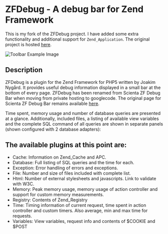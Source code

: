 # ZFDebug - A debug bar for Zend Framework

This is my fork of the ZFDebug project. I have added some extra functionality and additional support for `Zend_Application`.
The original project is hosted [here](http://code.google.com/p/zfdebug/).

![Toolbar Example Image](http://i.imgur.com/6bn1h.png)

## Description

ZFDebug is a plugin for the Zend Framework for PHP5 written by Joakim Nygård. It provides useful debug information displayed in a small bar at the bottom of every page. ZFDebug has been renamed from Scienta ZF Debug Bar when moving from private hosting to googlecode. The original page for Scienta ZF Debug Bar remains available [here](http://jokke.dk/software/scientadebugbar).

Time spent, memory usage and number of database queries are presented at a glance. Additionally, included files, a listing of available view variables and the complete SQL command of all queries are shown in separate panels (shown configured with 2 database adapters):

## The available plugins at this point are:

* Cache: Information on Zend_Cache and APC.
* Database: Full listing of SQL queries and the time for each.
* Exception: Error handling of errors and exceptions.
* File: Number and size of files included with complete list.
* Html: Number of external stylesheets and javascripts. Link to validate with W3C.
* Memory: Peak memory usage, memory usage of action controller and support for custom memory measurements.
* Registry: Contents of Zend_Registry
* Time: Timing information of current request, time spent in action controller and custom timers. Also average, min and max time for requests.
* Variables: View variables, request info and contents of $COOKIE and $POST
